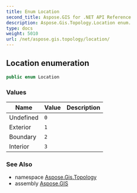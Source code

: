 ```yaml
---
title: Enum Location
second_title: Aspose.GIS for .NET API Reference
description: Aspose.Gis.Topology.Location enum. 
type: docs
weight: 5010
url: /net/aspose.gis.topology/location/
---
```

## Location enumeration

```csharp
public enum Location
```

### Values

| Name | Value | Description |
| --- | --- | --- |
| Undefined | `0` |  |
| Exterior | `1` |  |
| Boundary | `2` |  |
| Interior | `3` |  |

### See Also

* namespace [Aspose.Gis.Topology](../../aspose.gis.topology/)
* assembly [Aspose.GIS](../../)


